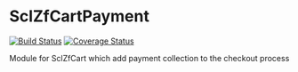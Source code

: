 SclZfCartPayment
================

[![Build Status](https://travis-ci.org/SCLInternet/SclZfCartPayment.png?branch=master)](https://travis-ci.org/SCLInternet/SclZfCartPayment)
[![Coverage Status](https://coveralls.io/repos/SCLInternet/SclZfCartPayment/badge.png)](https://coveralls.io/r/SCLInternet/SclZfCartPayment)

Module for SclZfCart which add payment collection to the checkout process
